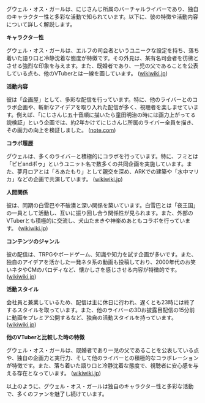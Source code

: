 グウェル・オス・ガールは、にじさんじ所属のバーチャルライバーであり、独自のキャラクター性と多彩な活動で知られています。以下に、彼の特徴や活動内容について詳しく解説します。

**キャラクター性**

グウェル・オス・ガールは、エルフの司会者というユニークな設定を持ち、落ち着いた語り口と冷静沈着な態度が特徴です。その外見は、某有名司会者を彷彿とさせる強烈な印象を与えます。また、既婚者であり、一児の父であることを公表している点も、他のVTuberとは一線を画しています。 ([wikiwiki.jp](https://wikiwiki.jp/nijisanji/%E3%82%B0%E3%82%A6%E3%82%A7%E3%83%AB%E3%83%BB%E3%82%AA%E3%82%B9%E3%83%BB%E3%82%AC%E3%83%BC%E3%83%AB?utm_source=openai))

**活動内容**

彼は「企画屋」として、多彩な配信を行っています。特に、他のライバーとのコラボ企画や、斬新なアイデアを取り入れた配信が多く、視聴者を楽しませています。例えば、「にじさんじ五十音順に描いたら童田明治の時には画力上がってる説検証」という企画では、約2年かけてにじさんじ所属のライバー全員を描き、その画力の向上を検証しました。 ([note.com](https://note.com/kwzreview/n/n19241badeaa1?utm_source=openai))

**コラボ履歴**

グウェルは、多くのライバーと積極的にコラボを行っています。特に、フミとは「ピビandポゥ」というユニット名で数多くの共同企画を実施しています。また、夢月ロアとは「ろあたもり」として親交を深め、ARKでの建築や「水中マリカ」などの企画で共演しています。 ([wikiwiki.jp](https://wikiwiki.jp/nijisanji/%E3%82%B0%E3%82%A6%E3%82%A7%E3%83%AB%E3%83%BB%E3%82%AA%E3%82%B9%E3%83%BB%E3%82%AC%E3%83%BC%E3%83%AB/%E8%A9%B3%E3%81%97%E3%81%8F%E7%9F%A5%E3%82%8A%E3%81%9F%E3%81%84?utm_source=openai))

**人間関係**

彼は、同期の白雪巴や不破湊と深い関係を築いています。白雪巴とは「夜王国」の一員として活動し、互いに振り回し合う関係性が見られます。また、外部のVTuberとも積極的に交流し、犬山たまきや神楽めあともコラボを行っています。 ([wikiwiki.jp](https://wikiwiki.jp/nijisanji/%E3%82%B0%E3%82%A6%E3%82%A7%E3%83%AB%E3%83%BB%E3%82%AA%E3%82%B9%E3%83%BB%E3%82%AC%E3%83%BC%E3%83%AB/%E8%A9%B3%E3%81%97%E3%81%8F%E7%9F%A5%E3%82%8A%E3%81%9F%E3%81%84?utm_source=openai))

**コンテンツのジャンル**

彼の配信は、TRPGやボードゲーム、知識や知力を試す企画が多いです。また、独自のアイデアを活かした一発ネタ系の動画も投稿しており、2000年代のお笑いネタやCMのパロディなど、懐かしさを感じさせる内容が特徴的です。 ([wikiwiki.jp](https://wikiwiki.jp/nijisanji/%E3%82%B0%E3%82%A6%E3%82%A7%E3%83%AB%E3%83%BB%E3%82%AA%E3%82%B9%E3%83%BB%E3%82%AC%E3%83%BC%E3%83%AB?utm_source=openai))

**活動スタイル**

会社員と兼業しているため、配信は主に休日に行われ、遅くとも23時には終了するスタイルを取っています。また、他のライバーの3Dお披露目配信の15分前に動画をプレミア公開するなど、独自の活動スタイルを持っています。 ([wikiwiki.jp](https://wikiwiki.jp/nijisanji/%E3%82%B0%E3%82%A6%E3%82%A7%E3%83%AB%E3%83%BB%E3%82%AA%E3%82%B9%E3%83%BB%E3%82%AC%E3%83%BC%E3%83%AB?utm_source=openai))

**他のVTuberと比較した時の特徴**

グウェル・オス・ガールは、既婚者であり一児の父であることを公表している点や、独自の企画力と実行力、そして他のライバーとの積極的なコラボレーションが特徴です。また、落ち着いた語り口と冷静沈着な態度で、視聴者に安心感を与える存在となっています。 ([wikiwiki.jp](https://wikiwiki.jp/nijisanji/%E3%82%B0%E3%82%A6%E3%82%A7%E3%83%AB%E3%83%BB%E3%82%AA%E3%82%B9%E3%83%BB%E3%82%AC%E3%83%BC%E3%83%AB?utm_source=openai))

以上のように、グウェル・オス・ガールは独自のキャラクター性と多彩な活動で、多くのファンを魅了し続けています。 